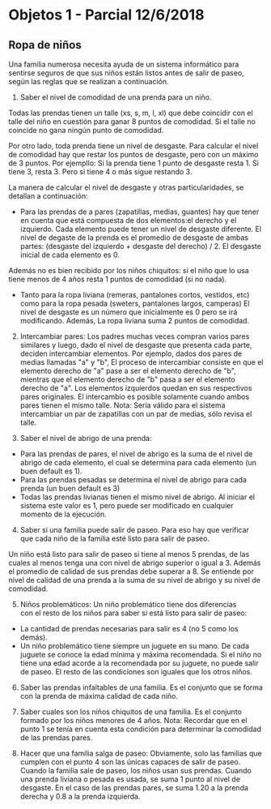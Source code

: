 # Objetos 1 - Parcial 12/6/2018
## Ropa de niños

Una familia  numerosa necesita ayuda de un sistema informático para sentirse
seguros de que sus niños están listos antes de salir de paseo, según las reglas 
que se realizan a continuación.

1. Saber el nivel de comodidad de una prenda para un niño. 

Todas las prendas tienen un talle (xs, s, m, l, xl) que debe coincidir con 
el talle del niño en cuestión para ganar 8 puntos de comodidad. 
Si el talle no coincide no gana ningún punto de comodidad.

Por otro lado, toda prenda tiene un nivel de desgaste.
Para calcular el nivel de comodidad hay 
que restar los puntos de desgaste, pero con un máximo de 3 puntos. 
Por ejempllo: Si la prenda tiene 1 punto de desgaste resta 1. Si tiene 3, resta 3. 
Pero si tiene 4 o más sigue restando 3. 

La manera de calcular el nivel de desgaste y otras particularidades, 
se detallan a continuación:

- Para las prendas de a pares (zapatillas, medias, guantes) hay que tener en cuenta
que está compuesta de dos elementos:el derecho y el izquierdo. Cada elemento puede tener 
un nivel de desgaste diferente. El nivel de degaste de la prenda es el promedio de desgaste
de ambas partes: (desgaste del izquierdo + desgaste del derecho) / 2.
El desgaste inicial de cada elemento es 0.

Además no es bien recibido por los niños chiquitos: si el niño que lo 
usa tiene menos  de 4  años resta 1 puntos de comodidad (si no nada).

- Tanto para la ropa liviana (remeras, pantalones cortos, vestidos, etc)
como para la ropa pesada (sweters, pantalones largos, camperas) El nivel de desgaste
es un número que inicialmente es 0 pero se irá modificando. 
Además, La ropa liviana suma 2 puntos de comodidad.

2. Intercambiar pares: Los padres muchas veces compran varios pares similares y luego, 
dado el nivel de desgaste que presenta cada parte, deciden intercambiar elementos. 
Por ejemplo, dados dos pares de medias llamadas "a" y "b", El proceso de intercambiar
consiste en que el elemento derecho de "a" pase a ser el elemento derecho de "b",
mientras que el elemento derecho de "b" pasa a ser el elemento derecho de "a". 
Los elementos izquierdos quedan en sus respectivos pares originales.
El intercambio es posible solamente cuando ambos pares tienen el mismo talle. 
Nota: Sería válido para el sistema intercambiar un par de zapatillas 
con un par de medias, sólo revisa el talle. 

3. Saber el nivel de abrigo de una prenda:  
- Para las prendas de pares, el nivel de abrigo es la suma de el nivel de abrigo 
de cada elemento, el cual se determina para cada elemento (un buen default es 1). 
- Para las prendas pesadas se determina el nivel de abrigo para cada prenda (un buen default es 3) 
- Todas las prendas livianas tienen el mismo nivel de abrigo. Al iniciar el sistema
este valor es 1, pero puede ser modificado en cualquier momento de la ejecución.


4. Saber si una familia puede salir de paseo. Para eso hay que verificar 
que cada niño de la familia esté listo para salir de paseo. 

Un niño está listo para salir de paseo si tiene al menos 5 prendas, 
de las cuales al menos tenga una con nivel de abrigo superior o igual a 3. Además
el promedio de calidad de sus prendas debe superar a 8.
Se entiende por nivel de calidad de una prenda a la suma de su nivel de abrigo 
y su nivel de comodidad.

5. Niños problemáticos: Un niño problemático tiene dos diferencias  
con el resto de los niños para saber si está listo para salir de paseo:
- La cantidad de prendas necesarias para salir es 4 (no 5 como los demás). 
- Un niño problemático tiene
siempre un juguete en su mano. De cada juguete se conoce la edad mínima y máxima
recomendada. Si el niño no tiene una edad acorde a la recomendada por su juguete, 
no puede salir de paseo.
El resto de las condiciones son iguales que los otros niños.

6. Saber las prendas infaltables de una familia. Es el conjunto que se forma con la prenda
de máxima calidad de cada niño.

7. Saber cuales son los niños chiquitos de una familia. Es el conjunto formado por los 
niños menores de 4 años. 
Nota: Recordar que en el punto 1 se tenía en cuenta esta condición para determinar la comodidad
de las prendas pares. 

8. Hacer que  una familia salga de paseo:
 Obviamente, solo las familias que cumplen con el punto 4 son las únicas capaces de salir de 
paseo. Cuando la familia sale de paseo, los niños usan sus prendas. 
Cuando una prenda liviana o pesada es usada, se suma 1 punto al nivel de desgaste.
En el caso de las prendas pares, se suma 1.20 a la prenda derecha y 0.8 a la prenda izquierda.

 

 
 

 
 




